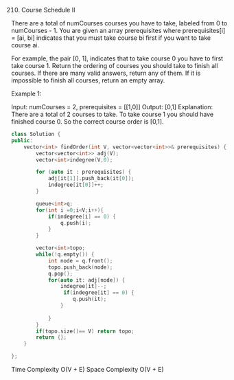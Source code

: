 210. Course Schedule II

There are a total of numCourses courses you have to take, labeled from 0 to numCourses - 1. You are given an array prerequisites where prerequisites[i] = [ai, bi] indicates that you must take course bi first if you want to take course ai.

For example, the pair [0, 1], indicates that to take course 0 you have to first take course 1.
Return the ordering of courses you should take to finish all courses. If there are many valid answers, return any of them. If it is impossible to finish all courses, return an empty array.

 

Example 1:

Input: numCourses = 2, prerequisites = [[1,0]]
Output: [0,1]
Explanation: There are a total of 2 courses to take. To take course 1 you should have finished course 0. So the correct course order is [0,1].


```cpp
class Solution {
public:
    vector<int> findOrder(int V, vector<vector<int>>& prerequisites) {
        vector<vector<int>> adj(V);
        vector<int>indegree(V,0);

        for (auto it : prerequisites) {
            adj[it[1]].push_back(it[0]);
            indegree[it[0]]++;
        }

        queue<int>q;
        for(int i =0;i<V;i++){
            if(indegree[i] == 0) {
                q.push(i);
            }
        }

        vector<int>topo;
        while(!q.empty()) {
            int node = q.front();
            topo.push_back(node);
            q.pop();
            for(auto it: adj[node]) {
                indegree[it]--;
                 if(indegree[it] == 0) {
                    q.push(it);
                }
                
            }
        }
        if(topo.size()== V) return topo;
        return {};
    }

};
```

Time Complexity	O(V + E)
Space Complexity	O(V + E)